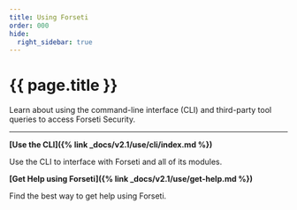 ```yaml
---
title: Using Forseti
order: 000
hide:
  right_sidebar: true
---
```


# {{ page.title }}

Learn about using the command-line interface (CLI) and third-party tool queries to
access Forseti Security.

---

**[Use the CLI]({% link _docs/v2.1/use/cli/index.md %})**

Use the CLI to interface with Forseti and all of its modules.

**[Get Help using Forseti]({% link _docs/v2.1/use/get-help.md %})**

Find the best way to get help using Forseti.

